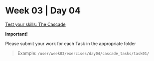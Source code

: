 # Week 03 | Day 04

  [Test your skills: The Cascade](/curriculum/TBB/week03/exercises/cascade_tasks/index.md)

  **Important!**

  Please submit your work for each Task in the appropriate folder

  > Example: `/user/week03/exercises/day04/cascade_tasks/task01/` 